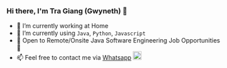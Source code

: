 ### Hi there, I'm Tra Giang (Gwyneth) 👋

* 🔭 I’m currently working at Home
* 🌱 I’m currently using `Java`, `Python`, `Javascript`
* 👀 Open to Remote/Onsite Java Software Engineering Job Opportunities 🍻
* 📫 Feel free to contact me via [Whatsapp](https://wa.me/+84981956089)  <img src="https://raw.githubusercontent.com/FortAwesome/Font-Awesome/6.x/svgs/brands/whatsapp.svg" width="20" height="20"> 
<!--
**derimouse/derimouse** is a ✨ _special_ ✨ repository because its `README.md` (this file) appears on your GitHub profile.

Here are some ideas to get you started:

- 🔭 I’m currently working on ...
- 🌱 I’m currently learning ...
- 👯 I’m looking to collaborate on ...
- 🤔 I’m looking for help with ...
- 💬 Ask me about ...
- ✈️ How to reach me: ...
- 😄 Pronouns: ...
- ⚡ Fun fact: ...
-->
